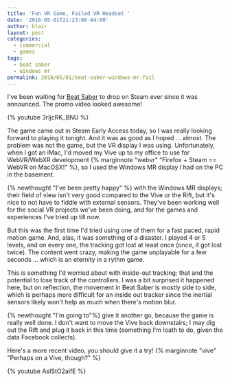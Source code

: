 ```yaml
---
title: 'Fun VR Game, Failed VR Headset '
date: '2018-05-01T21:23:08-04:00'
author: blair
layout: post
categories:
  - commercial
  - games
tags:
  - beat saber
  - windows mr
permalink: 2018/05/01/beat-saber-windows-mr-fail
---
```

I've been waiting for [Beat Saber](http://www.beatsaber.com/) to drop on Steam ever since it was announced.  The promo video looked awesome!

{% youtube 3rIjcRK_BNU %}

The game came out in Steam Early Access today, so I was really looking forward to playing it tonight.  And it was as good as I hoped ... almost.  The problem was not the game, but the VR display I was using.  Unfortunately, when I got an iMac, I'd moved my Vive up to my office to use for WebVR/WebXR development {% marginnote "webvr" "Firefox + Steam == WebVR on MacOSX!" %}, so I used the Windows MR display I had on the PC in the basement.

{% newthought "I've been pretty happy" %} with the Windows MR displays;  their field of view isn't very good compared to the Vive or the Rift, but it's nice to not have to fiddle with external sensors. They've been working well for the social VR projects we've been doing, and for the games and experiences I've tried up till now.  

But this was the first time I'd tried using one of them for a fast paced, rapid motion game.  And, alas, it was something of a disaster.  I played 4 or 5 levels, and on every one,  the tracking got lost at least once (once, it got lost twice).  The content went crazy, making the game unplayable for a few seconds ... which is an eternity in a rythm game.

This is something I'd worried about with inside-out tracking;  that and the potential to lose track of the controllers.  I was a bit surprised it happened here, but on reflection, the movement in Beat Saber is mostly side to side, which is perhaps more difficult for an inside out tracker since the inertial sensors likely won't help as much when there's motion blur.

{% newthought "I'm going to"%} give it another go, because the game is really well done.  I don't want to move the Vive back downstairs;  I may dig out the Rift and plug it back in this time (something I'm loath to do, given the data Facebook collects).

Here's a more recent video, you should give it a try!  {% marginnote "vive" "Perhaps on a Vive, though?" %}

{% youtube AsIStO2aifE %}
